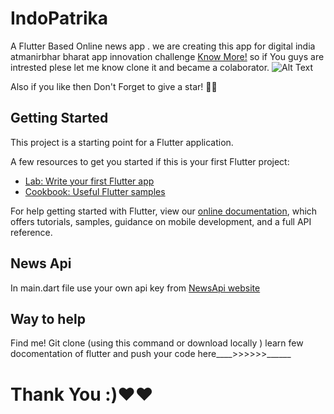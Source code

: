 # IndoPatrika

A Flutter Based Online news app .
we are creating this app for digital india atmanirbhar bharat app innovation challenge <a href="https://innovate.mygov.in/app-challenge/">Know More!</a> 
so if You guys are intrested plese let me know clone it and became a colaborator.
![Alt Text](images/video-to-gif-converter.gif)





Also if you like then Don't Forget to give a star!
🌟✨

## Getting Started

This project is a starting point for a Flutter application.

A few resources to get you started if this is your first Flutter project:

- [Lab: Write your first Flutter app](https://flutter.dev/docs/get-started/codelab)
- [Cookbook: Useful Flutter samples](https://flutter.dev/docs/cookbook)

For help getting started with Flutter, view our
[online documentation](https://flutter.dev/docs), which offers tutorials,
samples, guidance on mobile development, and a full API reference.
## News Api
In main.dart file use your own api key from <a href="https://newsapi.org/">NewsApi website</a>


## Way to help
Find me!
Git clone (using this command or download locally )
learn few docomentation of flutter and push your code here____>>>>>>______

# Thank You :)❤️❤️
